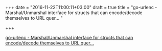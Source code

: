 +++
date = "2016-11-22T11:00:11+03:00"
draft = true
title = "go-urlenc - Marshal/Unmarshal interface for structs that can encode/decode themselves to URL quer... "

+++

<p><a href="https://t.co/nzPrLVhlRT">go-urlenc - Marshal/Unmarshal interface for structs that can encode/decode themselves to URL quer... </a></p>
